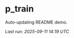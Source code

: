 # p_train

Auto-updating README demo.

<!--START_SECTION:status-->
_Last run: 2025-09-11 14:19 UTC_
<!--END_SECTION:status-->






























































































































































































































































































































































































































































































































